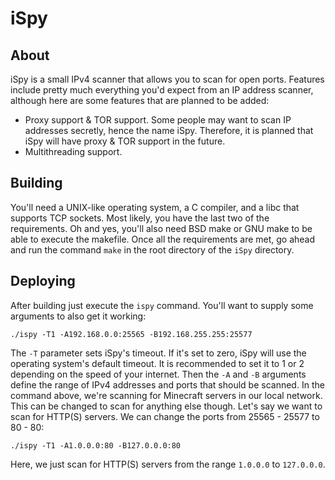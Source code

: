 # iSpy
## About
iSpy is a small IPv4 scanner that allows you to scan for open ports. Features include pretty much everything you'd expect from an IP address scanner, although here are some features that are planned to be added:
* Proxy support & TOR support. Some people may want to scan IP addresses secretly, hence the name iSpy. Therefore, it is planned that iSpy will have proxy & TOR support in the future.
* Multithreading support.
## Building
You'll need a UNIX-like operating system, a C compiler, and a libc that supports TCP sockets. Most likely, you have the last two of the requirements. Oh and yes, you'll also need BSD make or GNU make to be able to execute the makefile. Once all the requirements are met, go ahead and run the command `make` in the root directory of the `iSpy` directory.
## Deploying
After building just execute the `ispy` command. You'll want to supply some arguments to also get it working:
```
./ispy -T1 -A192.168.0.0:25565 -B192.168.255.255:25577
```
The `-T` parameter sets iSpy's timeout. If it's set to zero, iSpy will use the operating system's default timeout. It is recommended to set it to 1 or 2 depending on the speed of your internet. Then the `-A` and `-B` arguments define the range of IPv4 addresses and ports that should be scanned. In the command above, we're scanning for Minecraft servers in our local network. This can be changed to scan for anything else though. Let's say we want to scan for HTTP(S) servers. We can change the ports from 25565 - 25577 to 80 - 80:
```
./ispy -T1 -A1.0.0.0:80 -B127.0.0.0:80

```
Here, we just scan for HTTP(S) servers from the range `1.0.0.0` to `127.0.0.0`.

